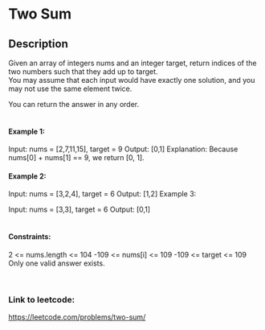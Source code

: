 # Two Sum

## Description
Given an array of integers nums and an integer target, return indices of the two numbers such that they add up to target.
<br />
You may assume that each input would have exactly one solution, and you may not use the same element twice.

You can return the answer in any order.  
<br />
#### Example 1:

Input: nums = [2,7,11,15], target = 9
Output: [0,1]
Explanation: Because nums[0] + nums[1] == 9, we return [0, 1].
#### Example 2:

Input: nums = [3,2,4], target = 6
Output: [1,2]
Example 3:

Input: nums = [3,3], target = 6
Output: [0,1]
<br />
<br />
#### Constraints:

2 <= nums.length <= 104
-109 <= nums[i] <= 109
-109 <= target <= 109
Only one valid answer exists.

<br />

### Link to leetcode:  
https://leetcode.com/problems/two-sum/